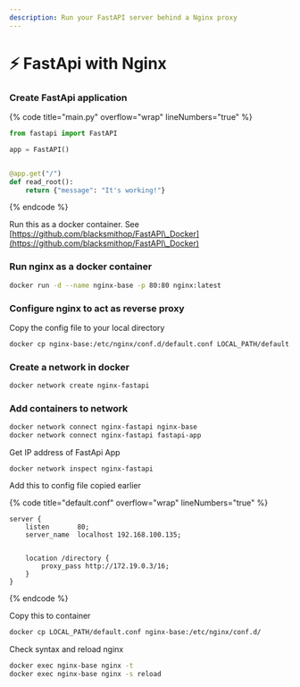 ```yaml
---
description: Run your FastAPI server behind a Nginx proxy
---
```


# ⚡ FastApi with Nginx

### Create FastApi application

{% code title="main.py" overflow="wrap" lineNumbers="true" %}
```python
from fastapi import FastAPI

app = FastAPI()


@app.get("/")
def read_root():
    return {"message": "It's working!"}
```
{% endcode %}

Run this as a docker container. See [https://github.com/blacksmithop/FastAPI\_Docker](https://github.com/blacksmithop/FastAPI\_Docker)

### Run nginx as a docker container

```sh
docker run -d --name nginx-base -p 80:80 nginx:latest
```

### Configure nginx to act as reverse proxy

Copy the config file to your local directory

```sh
docker cp nginx-base:/etc/nginx/conf.d/default.conf LOCAL_PATH/default.conf
```

### Create a network in docker

```sh
docker network create nginx-fastapi
```

### Add containers to network

```sh
docker network connect nginx-fastapi nginx-base
docker network connect nginx-fastapi fastapi-app
```

Get IP address of FastApi App

```shell
docker network inspect nginx-fastapi
```

Add this to config file copied earlier

{% code title="default.conf" overflow="wrap" lineNumbers="true" %}
```roboconf
server {
    listen       80;
    server_name  localhost 192.168.100.135;


    location /directory {
        proxy_pass http://172.19.0.3/16;
    }
}
```
{% endcode %}

Copy this to container

```sh
docker cp LOCAL_PATH/default.conf nginx-base:/etc/nginx/conf.d/
```

Check syntax and reload nginx

```sh
docker exec nginx-base nginx -t
docker exec nginx-base nginx -s reload
```

